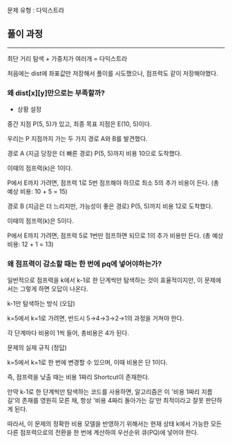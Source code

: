 문제 유형 : 다익스트라

## 풀이 과정

---

최단 거리 탐색 + 가중치가 여러개 = 다익스트라

처음에는 dist에 좌표값만 저장해서 풀이를 시도했으나, 점프력도 같이 저장해야했다.



### 왜 dist[x][y]만으로는 부족할까?

- 상황 설정

중간 지점 P(5, 5)가 있고, 최종 목표 지점은 E(10, 5)이다.

우리는 P 지점까지 가는 두 가지 경로 A와 B를 발견했다.

경로 A (지금 당장은 더 빠른 경로)
P(5, 5)까지 비용 10으로 도착했다.

이때의 점프력(k)은 1이다.

P에서 E까지 가려면, 점프력 1로 5번 점프해야 하므로 최소 5의 추가 비용이 든다. (총 예상 비용: 10 + 5 = 15)

경로 B (지금은 더 느리지만, 가능성이 좋은 경로)
P(5, 5)까지 비용 12로 도착했다.

이때의 점프력(k)은 5이다.

P에서 E까지 가려면, 점프력 5로 1번만 점프하면 되므로 1의 추가 비용만 든다. (총 예상 비용: 12 + 1 = 13)

### 왜 점프력이 감소할 때는 한 번에 pq에 넣어야하는가?
일반적으로 점프력을 k에서 k-1로 한 단계씩만 탐색하는 것이 효율적이지만, 이 문제에서는 그렇게 하면 오답이 나온다.

k-1만 탐색하는 방식 (오답)

k=5에서 k=1로 가려면, 반드시 5→4→3→2→1의 과정을 거쳐야 한다.

각 단계마다 비용이 1씩 들어, 총비용은 4가 된다.

문제의 실제 규칙 (정답)

k=5에서 k=1로 한 번에 변경할 수 있으며, 이때 비용은 단 1이다.

즉, 점프력을 낮출 때는 비용 1짜리 Shortcut이 존재한다.

만약 k-1로 한 단계씩만 탐색하는 코드를 사용하면, 알고리즘은 이 '비용 1짜리 지름길'의 존재를 영원히 모른 채, 항상 '비용 4짜리 돌아가는 길'만 최적이라고 잘못 판단하게 된다.

따라서, 이 문제의 정확한 비용 모델을 반영하기 위해서는 현재 상태 k에서 가능한 모든 다른 점프력으로의 전환을 한 번에 계산하여 우선순위 큐(PQ)에 넣어야 한다.
